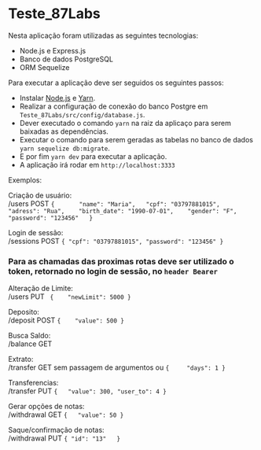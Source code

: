 # Teste_87Labs

Nesta aplicação foram utilizadas as seguintes tecnologias:
 - Node.js e Express.js
 - Banco de dados PostgreSQL
 - ORM Sequelize


Para executar a aplicação deve ser seguidos os seguintes passos:

 - Instalar [Node.js](https://nodejs.org/en/) e [Yarn](https://yarnpkg.com/lang/en/).
 - Realizar a configuração de conexão do banco Postgre em `Teste_87Labs/src/config/database.js`.
 - Dever executado o comando `yarn` na raiz da aplicaço para serem baixadas as dependências.     
 - Executar o comando para serem geradas as tabelas no banco de dados `yarn sequelize db:migrate`.    
 - E por fim `yarn dev` para executar a aplicação.
 - A aplicação irá rodar em `http://localhost:3333`
    
    
 Exemplos:
   
   
 Criação de usuário:    
 /users
 POST
 `
 {      
	"name": "Maria",  
	"cpf": "03797881015",   
	"adress": "Rua",   
	"birth_date": "1990-07-01",   
	"gender": "F",  
	"password": "123456"  
}
`      

Login de sessão:    
/sessions
POST
`
{
	"cpf": "03797881015",
	"password": "123456"
}
`    

### Para as chamadas das proximas rotas deve ser utilizado o token, retornado no login de sessão, no `header Bearer`   

Alteração de Limite:   
/users
PUT
`
{	
	"newLimit": 5000
}`

Deposito:  
/deposit
POST
`
{	
	"value": 500
}
`      

Busca Saldo:   
/balance GET

Extrato:    
/transfer GET
sem passagem de argumentos ou `{	
	"days": 1
}`   

Transferencias:   
/transfer PUT
`{	
	"value": 300,
	"user_to": 4
}`

Gerar opções de notas:    
/withdrawal GET
`{	
	"value": 50
}`   

Saque/confirmação de notas:   
/withdrawal PUT 
`{
	"id": "13"	
}`
